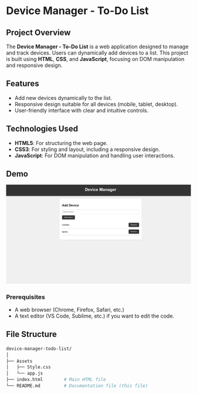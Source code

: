 # Device Manager - To-Do List

## Project Overview

The **Device Manager - To-Do List** is a web application designed to manage and track devices. Users can dynamically add devices to a list. This project is built using **HTML**, **CSS**, and **JavaScript**, focusing on DOM manipulation and responsive design.

## Features

- Add new devices dynamically to the list.
- Responsive design suitable for all devices (mobile, tablet, desktop).
- User-friendly interface with clear and intuitive controls.

## Technologies Used

- **HTML5**: For structuring the web page.
- **CSS3**: For styling and layout, including a responsive design.
- **JavaScript**: For DOM manipulation and handling user interactions.

## Demo
![Demo](./Assets%20/image.png)


### Prerequisites

- A web browser (Chrome, Firefox, Safari, etc.)
- A text editor (VS Code, Sublime, etc.) if you want to edit the code.


## File Structure

```bash
device-manager-todo-list/
│
├── Assets
│   ├── Style.css
│   └── app.js
├── index.html        # Main HTML file
└── README.md         # Documentation file (this file)
